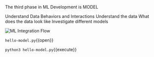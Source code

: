 The third phase in ML Development is 
MODEL

Understand Data Behaviors and Interactions
Understand the data
What does the data look like
Investigate different models

![ML Integration Flow](learn.png)

`hello-model.py`{{open}}

`python3 hello-model.py`{{execute}}

